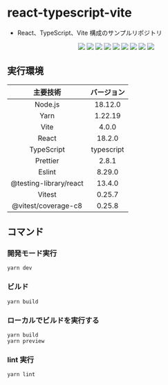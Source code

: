 # react-typescript-vite

- React、TypeScript、Vite 構成のサンプルリポジトリ

<p align="center">
  <img src="https://img.shields.io/badge/-Node.js-gray.svg?logo=node.js&style=flat-square">
  <img src="https://img.shields.io/badge/-Yarn-gray.svg?logo=yarn&style=flat-square">
  <img src="https://img.shields.io/badge/Vite-gray.svg?logo=vite&style=flat-square">
  <img src="https://img.shields.io/badge/-React-gray.svg?logo=react&style=flat-square">
  <img src="https://img.shields.io/badge/-Typescript-gray.svg?logo=typescript&style=flat-square">
  <img src="https://img.shields.io/badge/-Prettier-gray.svg?logo=prettier&style=flat-square">
  <img src="https://img.shields.io/badge/-Eslint-gray.svg?logo=eslint&style=flat-square">
  <img src="https://img.shields.io/badge/Testing-Library-gray.svg?logo=testinglibrary&style=flat-square">
  <img src="https://img.shields.io/badge/Vitest-gray.svg?logo=vitest&style=flat-square">
</p>

## 実行環境

|        主要技術        | バージョン |
| :--------------------: | :--------: |
|        Node.js         |  18.12.0   |
|          Yarn          |  1.22.19   |
|          Vite          |   4.0.0    |
|         React          |   18.2.0   |
|       TypeScript       | typescript |
|        Prettier        |   2.8.1    |
|         Eslint         |   8.29.0   |
| @testing-library/react |   13.4.0   |
|         Vitest         |   0.25.7   |
|  @vitest/coverage-c8   |   0.25.8   |

## コマンド

### 開発モード実行

```shell
yarn dev
```

### ビルド

```shell
yarn build
```

### ローカルでビルドを実行する

```shell
yarn build
yarn preview
```

### lint 実行

```shell
yarn lint
```

